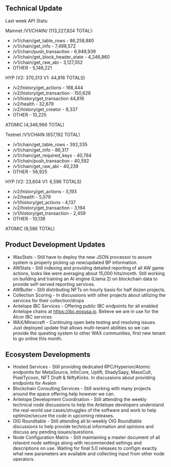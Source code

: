 ## Technical Update 
Last week API Stats:

Mainnet /V1/CHAIN/ (113,227,824 TOTAL):
- /v1/chain/get_table_rows - 86,258,880
- /v1/chain/get_info  - 7,498,572
- /v1/chain/push_transaction - 6,949,939
- /v1/chain/get_block_header_state - 4,246,860
- /v1/chain/get_raw_abi - 3,127,352
- OTHER - 5,146,221

HYP (V2: 370,313  V1: 44,816 TOTALS)
- /v2/history/get_actions - 168,444
- /v2/history/get_transaction - 150,628
- /v1/history/get_transaction  44,816
- /v2/health - 32,679
- /v2/history/get_creator - 8,337
- OTHER - 10,225

ATOMIC (4,346,966 TOTAL)

Testnet /V1/CHAIN (657,192 TOTAL)
- /v1/chain/get_table_rows - 392,335
- /v1/chain/get_info - 86,317
- /v1/chain/get_required_keys - 40,784
- /v1/chain/push_transaction - 40,592
- /v1/chain/get_raw_abi - 40,239
- OTHER - 56,925

HYP (V2: 23,604 V1: 6,596 TOTALS)
- /v2/history/get_actions - 5,193
- /v2/health - 5,079
- /v1/history/get_actions - 4,137
- /v2/history/get_transaction - 3,194
- /v1/history/get_transaction - 2,459
- OTHER - 10,138

ATOMIC (8,586 TOTAL)

## Product Development Updates 
- WaxStats - Still have to deploy the new JSON processor to assure system is properly picking up new/updated BP information.
- AWStats - Still indexing and providing detailed reporting of all AW game actions, looks like were averaging about 15,000 hits/month.  Still working on building and training an AI engine (Llama 2) on blockchain data to provide self-served reporting services.
- AWButler - Still distributing NFTs on hourly basis for half dozen projects.
- Collection Scoring - In discussions with other projects about utilizing the services for their collection/drops
- Antelope IBC Services - Offering public IBC endpoints for all enabled Antelope chains at https://ibc.eosusa.io.  Believe we are in use for the Alcor IBC services
- WAX/Minecraft - Continuing open beta testing and resolving issues.  Just deployed update that allows multi-tenant abilities so we can provide the questing system to other WAX communities, first new tenant to go online this month.

## Ecosystem Developments 
- Hosted Services - Still providing dedicated RPC/Hyperion/Atomic endpoints for MetaSource, InfoCore, Uplift, ShadySapy, MassCult, PixelTycoon, NFT Draft & NiftyKicks.  In discussions about providing endpoints for Avalon
- Blockchain Consulting Services - Still working with many projects around the space offering help however we can. 
- Antelope Development Coordination - Still attending the weekly technical node discussions to help the Antelope developers understand the real-world use cases/struggles of the software and work to help optimize/secure the code in upcoming releases.
- OIG Roundtable - Still attending all bi-weekly OIG Roundtable discussions to help provide technical information and opinions and discuss any pending issues/questions.
- Node Configuration Matrix - Still maintaining a master document of all relavent node settings along with recommended settings and descriptions on use.  Waiting for final 5.0 releases to configm exactly what new parameters are available and collecting input from other node operators.
